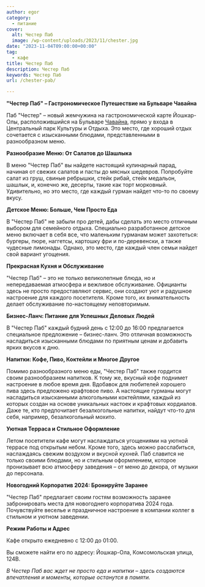```yaml
---
author: egor
category:
  - питание
cover:
  alt: Честер Паб
  image: /wp-content/uploads/2023/11/chester.jpg
date: "2023-11-04T09:00:00+00:00"
tag:
  - кафе
title: Честер Паб
description: Честер Паб
keywords: Честер Паб
url: /chester-pab/

---
```

**"Честер Паб" – Гастрономическое Путешествие на Бульваре Чавайна**

Паб "Честер" – новый жемчужина на гастрономической карте Йошкар-Олы, расположившийся на Бульваре [Чавайна](/pamyatnik-chavajnu/), прямо у входа в Центральный парк Культуры и Отдыха. Это место, где хороший отдых сочетается с изысканными блюдами, представленными в разнообразном меню.

**Разнообразие Меню: От Салатов до Шашлыка**

В меню "Честер Паб" вы найдете настоящий кулинарный парад, начиная от свежих салатов и пасты до мясных шедевров. Попробуйте салат из груш, свиные ребрышки, стейк рибай, стейк медальон, шашлык, и, конечно же, десерты, такие как торт морковный. Удивительно, но это место, где каждый гурман найдет что-то по своему вкусу.

**Детское Меню: Больше, Чем Просто Еда**

В "Честер Паб" не забыли про детей, дабы сделать это место отличным выбором для семейного отдыха. Специально разработанное детское меню включает в себя все, что маленьким гурманам может захотеться: бургеры, пюре, наггетсы, картошку фри и по-деревенски, а также чудесные лимонады. Однако, это место, где каждый член семьи найдет свой вариант угощения.

**Прекрасная Кухня и Обслуживание**

"Честер Паб" – это не только великолепные блюда, но и непередаваемая атмосфера и вежливое обслуживание. Официанты здесь не просто предоставляют сервис, они создают уют и радушное настроение для каждого посетителя. Кроме того, их внимательность делает обслуживание по-настоящему неповторимым.

**Бизнес-Ланч: Питание для Успешных Деловых Людей**

В "Честер Паб" каждый будний день с 12:00 до 16:00 предлагается специальное предложение – бизнес-ланч. Это отличная возможность насладиться изысканными блюдами по приятным ценам и добавить ярких вкусов к дню.

**Напитки: Кофе, Пиво, Коктейли и Многое Другое**

Помимо разнообразного меню еды, "Честер Паб" также гордится своим разнообразием напитков. К тому же, вкусный кофе поднимет настроение в любое время дня. Вдобавок для любителей хорошего пива здесь предложено крафтовое пиво. А настоящие гурманы могут насладиться изысканными алкогольными коктейлями, каждый из которых создан на основе уникальных настоек и крафтовых кордиалов. Даже те, кто предпочитает безалкогольные напитки, найдут что-то для себя, например, безалкогольный мохито.

**Уютная Терраса и Стильное Оформление**

Летом посетители кафе могут наслаждаться угощениями на уютной террасе под открытым небом. Кроме того, здесь можно расслабиться, наслаждаясь свежим воздухом и вкусной кухней. Паб славится не только своими блюдами, но и стильным оформлением, которое пронизывает всю атмосферу заведения – от меню до декора, от музыки до персонала.

**Новогодний Корпоратив 2024: Бронируйте Заранее**

"Честер Паб" предлагает своим гостям возможность заранее забронировать места для новогоднего корпоратива 2024 года. Почувствуйте веселье и праздничное настроение в компании коллег в стильном и уютном заведении.

**Режим Работы и Адрес**

Кафе открыто ежедневно с 12:00 до 01:00.

Вы сможете найти его по адресу: Йошкар-Ола, Комсомольская улица, 124В.

_В Честер Паб вас ждет не просто еда и напитки – здесь создаются впечатления и моменты, которые останутся в памяти._
